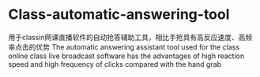 # Class-automatic-answering-tool
用于classin网课直播软件的自动抢答辅助工具，相比手抢具有高反应速度、高频率点击的优势
The automatic answering assistant tool used for the class online class live broadcast software has the advantages of high reaction speed and high frequency of clicks compared with the hand grab
